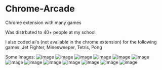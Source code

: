 # Chrome-Arcade
Chrome extension with many games

Was distrbuted to 40+ people at my school

I also coded ai's (not available in the chrome extension) for the following games:
Jet Fighter,
Minesweeper,
Tetris,
Pong <br/>

Some Images:
![image](https://github.com/meyer6/Chrome-Arcade/assets/69467554/f35ca0ca-84e9-4f8d-9f7c-b437a105bccf)
![image](https://github.com/meyer6/Chrome-Arcade/assets/69467554/05b60a3c-211b-4bd0-bf47-5701d73dffca)
![image](https://github.com/meyer6/Chrome-Arcade/assets/69467554/628a9c05-dd27-4ce4-a9c8-1d4c9b80d84b)
![image](https://github.com/meyer6/Chrome-Arcade/assets/69467554/5d8392e1-3f5d-4714-8e89-2c1710079e30)
![image](https://github.com/meyer6/Chrome-Arcade/assets/69467554/3f1e2c33-7e12-4641-87e9-58103f4e2532)
![image](https://github.com/meyer6/Chrome-Arcade/assets/69467554/c7dc5087-f773-4108-9d4b-003cde1394b6)
![image](https://github.com/meyer6/Chrome-Arcade/assets/69467554/a1692d17-2f10-4493-a426-6d48a2df2c56)
![image](https://github.com/meyer6/Chrome-Arcade/assets/69467554/97ac4663-e102-416e-8bfb-6795765f35d1)
![image](https://github.com/meyer6/Chrome-Arcade/assets/69467554/1cfeac91-d5e0-46b8-8d45-2842882c8df1)
![image](https://github.com/meyer6/Chrome-Arcade/assets/69467554/337f413c-0d7c-465d-9e55-e4cec2100099)
![image](https://github.com/meyer6/Chrome-Arcade/assets/69467554/152bb50b-0d9f-45ef-a799-03e13bea9a45)
![image](https://github.com/meyer6/Chrome-Arcade/assets/69467554/e82801d6-699b-46cf-b389-58ab686e7eb1)
![image](https://github.com/meyer6/Chrome-Arcade/assets/69467554/a28a7bc2-25a6-4d3f-bbb2-53c5c54128dc)
